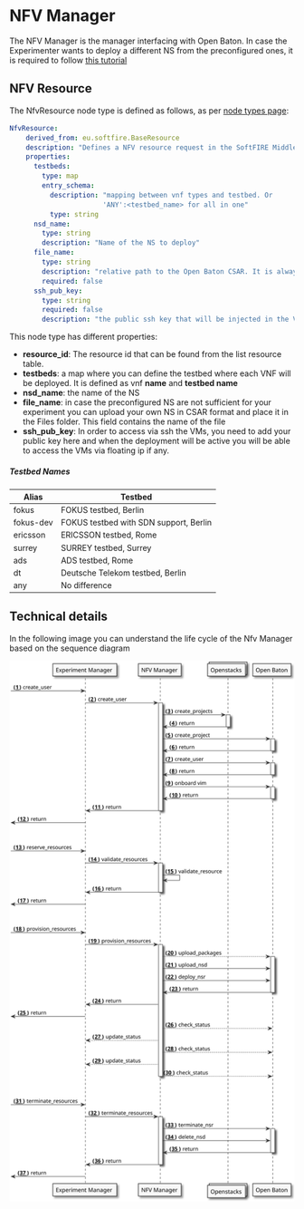 # NFV Manager

The NFV Manager is the manager interfacing with Open Baton. In case the Experimenter wants to deploy a different NS from the preconfigured ones, it is required to follow [this tutorial][openbaton-tosca]

## NFV Resource

The NfvResource node type is defined as follows, as per [node types page][node_types]:

```yaml
NfvResource:
    derived_from: eu.softfire.BaseResource
    description: "Defines a NFV resource request in the SoftFIRE Middleware"
    properties:
      testbeds:
        type: map
        entry_schema:
          description: "mapping between vnf types and testbed. Or
                       'ANY':<testbed_name> for all in one"
          type: string
      nsd_name:
        type: string
        description: "Name of the NS to deploy"
      file_name:
        type: string
        description: "relative path to the Open Baton CSAR. It is always starting with Files/..."
        required: false
      ssh_pub_key:
        type: string
        required: false
        description: "the public ssh key that will be injected in the VM in order to give access to the experimenter"

```

This node type has different properties:

* **resource_id**: The resource id that can be found from the list resource table.
* **testbeds**: a map where you can define the testbed where each VNF will be deployed. It is defined as vnf **name** and **testbed name**
* **nsd_name**: the name of the NS
* **file_name**: in case the preconfigured NS are not sufficient for your experiment you can upload your own NS in CSAR format and place it in the Files folder. This field contains the name of the file
* **ssh_pub_key**: In order to access via ssh the VMs, you need to add your public key here and when the deployment will be active you will be able to access the VMs via floating ip if any.

##### Testbed Names

| Alias    | Testbed                          |
|----------|----------------------------------|
| fokus    | FOKUS testbed, Berlin            |
| fokus-dev| FOKUS testbed with SDN support, Berlin            |
| ericsson | ERICSSON testbed, Rome           |
| surrey   | SURREY testbed, Surrey           |
| ads      | ADS testbed, Rome                |
| dt       | Deutsche Telekom testbed, Berlin |
| any      | No difference                    |


## Technical details

In the following image you can understand the life cycle of the Nfv Manager based on the sequence diagram

![NfvManager sequence diagram](img/nfv-manager.svg)

<!--
References
-->

[node_types]:etc/softfire_node_types.yaml
[openbaton-tosca]:https://openbaton.github.io/documentation/tosca-CSAR-onboarding/


<!---
 Script for open external links in a new tab
-->
<script src="http://ajax.googleapis.com/ajax/libs/jquery/1.7.1/jquery.js"></script>
<script type="text/javascript" charset="utf-8">
      // Creating custom :external selector
      $.expr[':'].external = function(obj){
          return !obj.href.match(/^mailto\:/)
                  && (obj.hostname != location.hostname);
      };
      $(function(){
        $('a:external').addClass('external');
        $(".external").attr('target','_blank');
      })
</script>
